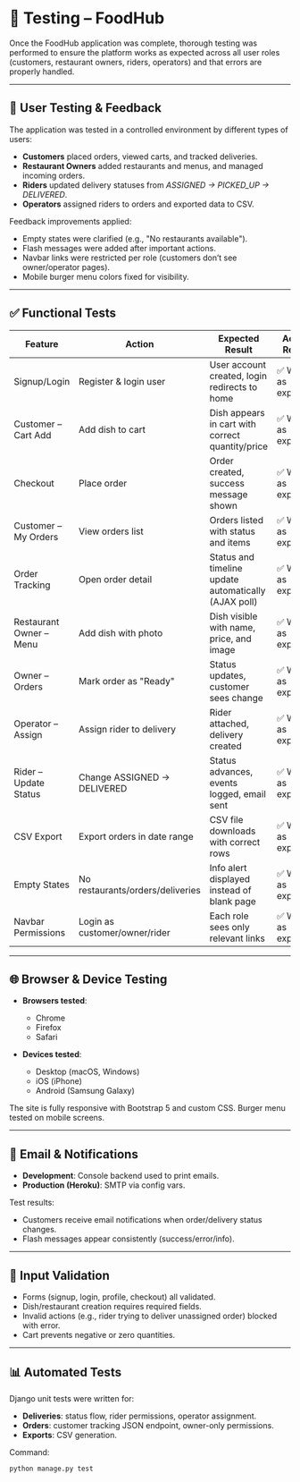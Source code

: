 # 🧪 Testing – FoodHub  

Once the FoodHub application was complete, thorough testing was performed to ensure the platform works as expected across all user roles (customers, restaurant owners, riders, operators) and that errors are properly handled.  

---

## 👥 User Testing & Feedback  

The application was tested in a controlled environment by different types of users:  

- **Customers** placed orders, viewed carts, and tracked deliveries.  
- **Restaurant Owners** added restaurants and menus, and managed incoming orders.  
- **Riders** updated delivery statuses from *ASSIGNED → PICKED_UP → DELIVERED*.  
- **Operators** assigned riders to orders and exported data to CSV.  

Feedback improvements applied:  
- Empty states were clarified (e.g., "No restaurants available").  
- Flash messages were added after important actions.  
- Navbar links were restricted per role (customers don’t see owner/operator pages).  
- Mobile burger menu colors fixed for visibility.  

---

## ✅ Functional Tests  

| Feature                   | Action                          | Expected Result                                      | Actual Result           |
|----------------------------|---------------------------------|------------------------------------------------------|-------------------------|
| Signup/Login               | Register & login user           | User account created, login redirects to home         | ✅ Works as expected    |
| Customer – Cart Add        | Add dish to cart                | Dish appears in cart with correct quantity/price      | ✅ Works as expected    |
| Checkout                   | Place order                     | Order created, success message shown                  | ✅ Works as expected    |
| Customer – My Orders       | View orders list                | Orders listed with status and items                   | ✅ Works as expected    |
| Order Tracking             | Open order detail               | Status and timeline update automatically (AJAX poll)  | ✅ Works as expected    |
| Restaurant Owner – Menu    | Add dish with photo             | Dish visible with name, price, and image              | ✅ Works as expected    |
| Owner – Orders             | Mark order as "Ready"           | Status updates, customer sees change                  | ✅ Works as expected    |
| Operator – Assign          | Assign rider to delivery        | Rider attached, delivery created                      | ✅ Works as expected    |
| Rider – Update Status      | Change ASSIGNED → DELIVERED     | Status advances, events logged, email sent            | ✅ Works as expected    |
| CSV Export                 | Export orders in date range     | CSV file downloads with correct rows                  | ✅ Works as expected    |
| Empty States               | No restaurants/orders/deliveries| Info alert displayed instead of blank page            | ✅ Works as expected    |
| Navbar Permissions         | Login as customer/owner/rider   | Each role sees only relevant links                    | ✅ Works as expected    |

---

## 🌐 Browser & Device Testing  

- **Browsers tested**:  
  - Chrome  
  - Firefox  
  - Safari  

- **Devices tested**:  
  - Desktop (macOS, Windows)  
  - iOS (iPhone)  
  - Android (Samsung Galaxy)  

The site is fully responsive with Bootstrap 5 and custom CSS. Burger menu tested on mobile screens.  

---

## 📧 Email & Notifications  

- **Development**: Console backend used to print emails.  
- **Production (Heroku)**: SMTP via config vars.  

Test results:  
- Customers receive email notifications when order/delivery status changes.  
- Flash messages appear consistently (success/error/info).  

---

## 🧾 Input Validation  

- Forms (signup, login, profile, checkout) all validated.  
- Dish/restaurant creation requires required fields.  
- Invalid actions (e.g., rider trying to deliver unassigned order) blocked with error.  
- Cart prevents negative or zero quantities.  

---

## 📊 Automated Tests  

Django unit tests were written for:  

- **Deliveries**: status flow, rider permissions, operator assignment.  
- **Orders**: customer tracking JSON endpoint, owner-only permissions.  
- **Exports**: CSV generation.  

Command:  
```bash
python manage.py test
